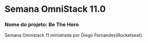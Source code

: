 <h1>Semana OmniStack 11.0</h1>

<h3>Nome do projeto: Be The Hero</h3>

Semana Omnistack 11 ministrada por Diego Fernandes(Rocketseat).
